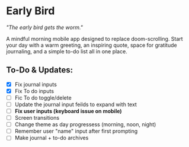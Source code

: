 # Early Bird

*"The early bird gets the worm."*

A mindful morning mobile app designed to replace doom-scrolling. Start your day with a warm greeting, an inspiring quote, space for gratitude journaling, and a simple to-do list all in one place.



## To-Do & Updates:
- [x] Fix journal inputs
- [x] Fix To do inputs
- [ ] Fic To do toggle/delete
- [ ] Update the journal input feilds to expand with text
- [ ] **Fix user inputs (keyboard issue on mobile)**
- [ ] Screen transitions
- [ ] Change theme as day progressess (morning, noon, night)
- [ ] Remember user "name" input after first prompting
- [ ] Make journal + to-do archives 
